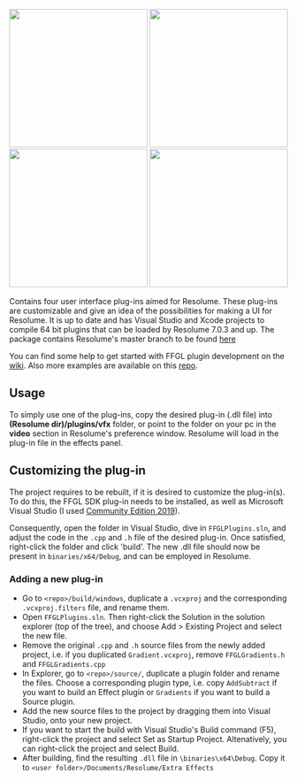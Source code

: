 <img src="https://user-images.githubusercontent.com/53759287/150963688-497e5f63-fcb5-45e7-aa6b-9a6cc6d00623.png" width="250"> 
<img src="https://user-images.githubusercontent.com/53759287/150963396-02407643-f98e-40a3-aff2-6a483e5a97e7.png" width="250"> 
<img src="https://user-images.githubusercontent.com/53759287/150963471-7c3f3872-5cb7-48b4-b39b-daf88c0ddb40.png" width="250"> 
<img src="https://user-images.githubusercontent.com/53759287/150963574-55bca4cf-08d7-4f70-89aa-082408ca4891.png" width="250"> 


Contains four user interface plug-ins aimed for Resolume. These plug-ins are customizable and give an idea of the possibilities for making a UI for Resolume.
It is up to date and has Visual Studio and Xcode projects to compile 64 bit plugins that can be loaded by Resolume 7.0.3 and up.
The package contains Resolume's master branch to be found [here](https://github.com/resolume/ffgl)

You can find some help to get started with FFGL plugin development on the [wiki](https://github.com/resolume/ffgl/wiki).
Also more examples are available on this [repo](https://github.com/flyingrub/ffgl/tree/more/).

## Usage
To simply use one of the plug-ins, copy the desired plug-in (.dll file) into **(Resolume dir)/plugins/vfx** folder, or point to the folder on your pc in the **video** section in Resolume's preference window. Resolume will load in the plug-in file in the effects panel. 

## Customizing the plug-in
The project requires to be rebuilt, if it is desired to customize the plug-in(s).
To do this, the FFGL SDK plug-in needs to be installed, as well as Microsoft Visual Studio (I used [Community Edition 2019](https://my.visualstudio.com/Downloads?q=visual%20studio%202019&wt.mc_id=o~msft~vscom~older-downloads)). 

Consequently, open the folder in Visual Studio, dive in `FFGLPlugins.sln`, and adjust the code in the `.cpp` and `.h` file of the desired plug-in. 
Once satisfied, right-click the folder and click 'build'. The new .dll file should now be present in `binaries/x64/Debug`, and can be employed in Resolume.


### Adding a new plug-in
- Go to `<repo>/build/windows`, duplicate a `.vcxproj` and the corresponding `.vcxproj.filters` file, and rename them.
- Open `FFGLPlugins.sln`. Then right-click the Solution in the solution explorer (top of the tree), and choose Add > Existing Project and select the new file.
- Remove the original `.cpp` and `.h` source files from the newly added project, i.e. if you duplicated `Gradient.vcxproj`, remove `FFGLGradients.h` and `FFGLGradients.cpp`
- In Explorer, go to `<repo>/source/`, duplicate a plugin folder and rename the files. Choose a corresponding plugin type, i.e. copy `AddSubtract` if you want to build an Effect plugin or `Gradients` if you want to build a Source plugin.
- Add the new source files to the project by dragging them into Visual Studio, onto your new project.
- If you want to start the build with Visual Studio's Build command (F5), right-click the project and select Set as Startup Project. Altenatively, you can right-click the project and select Build.
- After building, find the resulting `.dll` file in `\binaries\x64\Debug`. Copy it to `<user folder>/Documents/Resolume/Extra Effects`

